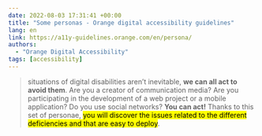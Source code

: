 ```yaml
---
date: 2022-08-03 17:31:41 +00:00
title: "Some personas - Orange digital accessibility guidelines"
lang: en
link: https://a11y-guidelines.orange.com/en/persona/
authors:
  - "Orange Digital Accessibility"
tags: [accessibility]
---
```


> situations of digital disabilities aren’t inevitable, **we can all act to avoid them**. Are you a creator of communication media? Are you participating in the development of a web project or a mobile application? Do you use social networks? **You can act!** Thanks to this set of personae, <mark>you will discover the issues related to the different deficiencies and that are easy to deploy</mark>.
